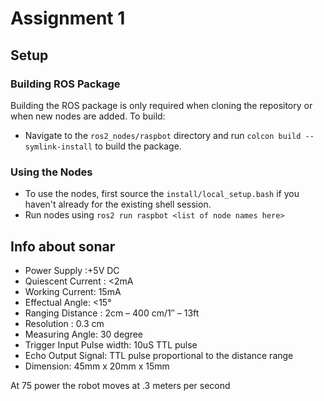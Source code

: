 # Assignment 1

## Setup

### Building ROS Package

Building the ROS package is only required when cloning the repository or when new nodes are added. To build:

* Navigate to the `ros2_nodes/raspbot` directory and run `colcon build --symlink-install` to build the package.

### Using the Nodes

* To use the nodes, first source the `install/local_setup.bash` if you haven't already for the existing shell session.
* Run nodes using `ros2 run raspbot <list of node names here>`

## Info about sonar

* Power Supply :+5V DC
* Quiescent Current : <2mA
* Working Current: 15mA
* Effectual Angle: <15°
* Ranging Distance : 2cm – 400 cm/1″ – 13ft
* Resolution : 0.3 cm
* Measuring Angle: 30 degree
* Trigger Input Pulse width: 10uS TTL pulse
* Echo Output Signal: TTL pulse proportional to the distance range
* Dimension: 45mm x 20mm x 15mm

At 75 power the robot moves at .3 meters per second
